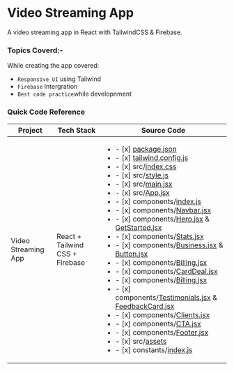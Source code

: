 # Video Streaming App
A video streaming app in React with TailwindCSS & Firebase.

### Topics Coverd:-

While creating the app covered:
- `Responsive UI` using Tailwind
- `Firebase` Intergration
- `Best code practice`while developnment 



### Quick Code Reference

| Project | Tech Stack | Source Code |
| --- | --- | --- |
| Video Streaming App | React + Tailwind CSS + Firebase | <ul><li>- [x] [package.json](./package.json)</li><li>- [x] [tailwind.config.js](./tailwind.config.js)</li><li>- [x] src/[index.css](./src/index.css)</li><li>- [x] src/[style.js](./src/style.js)</li><li>- [x] src/[main.jsx](./src/main.jsx)</li><li>- [x] src/[App.jsx](./src/App.jsx)</li><li>- [x] components/[index.js](./src/components/index.js)</li><li>- [x] components/[Navbar.jsx](./src/components/Navbar.jsx)</li><li>- [x] components/[Hero.jsx](./src/components/Hero.jsx) & [GetStarted.jsx](./src/components/GetStarted.jsx)</li><li>- [x] components/[Stats.jsx](./src/components/Stats.jsx)</li><li>- [x] components/[Business.jsx](./src/components/Business.jsx) & [Button.jsx](./src/components/Button.jsx)</li><li>- [x] components/[Billing.jsx](./src/components/Billing.jsx)</li><li>- [x] components/[CardDeal.jsx](./src/components/CardDeal.jsx)</li><li>- [x] components/[Billing.jsx](./src/components/Billing.jsx)</li><li>- [x] components/[Testimonials.jsx](./src/components/Testimonials.jsx)  & [FeedbackCard.jsx](./src/components/FeedbackCard.jsx)</li><li>- [x] components/[Clients.jsx](./src/components/Clients.jsx)</li><li>- [x] components/[CTA.jsx](./src/components/CTA.jsx)</li><li>- [x] components/[Footer.jsx](./src/components/Footer.jsx)</li><li>- [x] src/[assets](./src/assets)</li><li>- [x] constants/[index.js](./src/constants/index.js)</li></ul> |

<!--
## References:

- []()
-->
